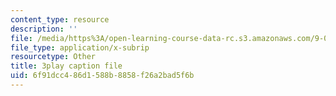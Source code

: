 ```yaml
---
content_type: resource
description: ''
file: /media/https%3A/open-learning-course-data-rc.s3.amazonaws.com/9-00sc-introduction-to-psychology-fall-2011/6f91dcc486d1588b8858f26a2bad5f6b_Qw4SkvZ03cc.vtt
file_type: application/x-subrip
resourcetype: Other
title: 3play caption file
uid: 6f91dcc4-86d1-588b-8858-f26a2bad5f6b
---
```

